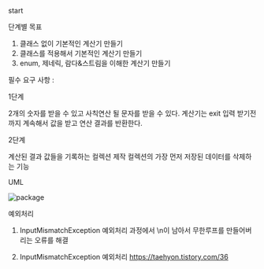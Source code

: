 start

단계별 목표
1. 클래스 없이 기본적인 계산기 만들기
2. 클래스를 적용해서 기본적인 계산기 만들기
3. enum, 제네릭, 람다&스트림을 이해한 계산기 만들기

필수 요구 사항 :

1단계

2개의 숫자를 받을 수 있고 사칙연산 될 문자를 받을 수 있다.
계산기는 exit 입력 받기전까지 계속해서 값을 받고 연산 결과를 반환한다.


2단계

계산된 결과 값들을 기록하는 컬렉션 제작
컬렉션의 가장 먼저 저장된 데이터를 삭제하는 기능

UML

![package](https://github.com/user-attachments/assets/b8c5e8f4-cbcb-41e9-9326-7871483fb69a)


예외처리 

1. InputMismatchException 예외처리 과정에서 \n이 남아서 무한루프를 만들어버리는 오류를 해결

2. InputMismatchException 예외처리
   https://taehyon.tistory.com/36
